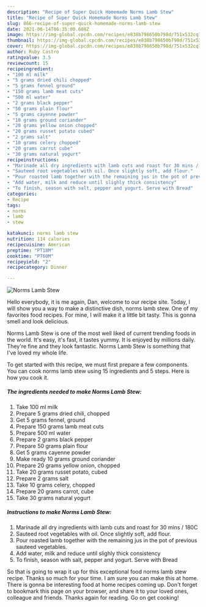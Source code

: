 ```yaml
---
description: "Recipe of Super Quick Homemade Norms Lamb Stew"
title: "Recipe of Super Quick Homemade Norms Lamb Stew"
slug: 866-recipe-of-super-quick-homemade-norms-lamb-stew
date: 2021-06-14T06:35:00.608Z
image: https://img-global.cpcdn.com/recipes/e838b798650b798d/751x532cq70/norms-lamb-stew-recipe-main-photo.jpg
thumbnail: https://img-global.cpcdn.com/recipes/e838b798650b798d/751x532cq70/norms-lamb-stew-recipe-main-photo.jpg
cover: https://img-global.cpcdn.com/recipes/e838b798650b798d/751x532cq70/norms-lamb-stew-recipe-main-photo.jpg
author: Ruby Castro
ratingvalue: 3.5
reviewcount: 15
recipeingredient:
- "100 ml milk"
- "5 grams dried chili chopped"
- "5 grams fennel ground"
- "150 grams lamb meat cuts"
- "500 ml water"
- "2 grams black pepper"
- "50 grams plain flour"
- "5 grams cayenne powder"
- "10 grams ground coriander"
- "20 grams yellow onion chopped"
- "20 grams russet potato cubed"
- "2 grams salt"
- "10 grams celery chopped"
- "20 grams carrot cube"
- "30 grams natural yogurt"
recipeinstructions:
- "Marinade all dry ingredients with lamb cuts and roast for 30 mins / 180C"
- "Sauteed root vegetables with oil. Once slightly soft, add flour."
- "Pour roasted lamb together with the remaining jus in the pot of previous sauteed vegetables."
- "Add water, milk and reduce until slighly thick consistency"
- "To finish, season with salt, pepper and yogurt. Serve with Bread"
categories:
- Recipe
tags:
- norms
- lamb
- stew

katakunci: norms lamb stew 
nutrition: 114 calories
recipecuisine: American
preptime: "PT18M"
cooktime: "PT60M"
recipeyield: "2"
recipecategory: Dinner

---
```



![Norms Lamb Stew](https://img-global.cpcdn.com/recipes/e838b798650b798d/751x532cq70/norms-lamb-stew-recipe-main-photo.jpg)

Hello everybody, it is me again, Dan, welcome to our recipe site. Today, I will show you a way to make a distinctive dish, norms lamb stew. One of my favorites food recipes. For mine, I will make it a little bit tasty. This is gonna smell and look delicious.

Norms Lamb Stew is one of the most well liked of current trending foods in the world. It's easy, it's fast, it tastes yummy. It is enjoyed by millions daily. They're fine and they look fantastic. Norms Lamb Stew is something that I've loved my whole life.




To get started with this recipe, we must first prepare a few components. You can cook norms lamb stew using 15 ingredients and 5 steps. Here is how you cook it.

<!--inarticleads1-->

##### The ingredients needed to make Norms Lamb Stew:

1. Take 100 ml milk
1. Prepare 5 grams dried chili, chopped
1. Get 5 grams fennel, ground
1. Prepare 150 grams lamb meat cuts
1. Prepare 500 ml water
1. Prepare 2 grams black pepper
1. Prepare 50 grams plain flour
1. Get 5 grams cayenne powder
1. Make ready 10 grams ground coriander
1. Prepare 20 grams yellow onion, chopped
1. Take 20 grams russet potato, cubed
1. Prepare 2 grams salt
1. Take 10 grams celery, chopped
1. Prepare 20 grams carrot, cube
1. Take 30 grams natural yogurt




<!--inarticleads2-->

##### Instructions to make Norms Lamb Stew:

1. Marinade all dry ingredients with lamb cuts and roast for 30 mins / 180C
1. Sauteed root vegetables with oil. Once slightly soft, add flour.
1. Pour roasted lamb together with the remaining jus in the pot of previous sauteed vegetables.
1. Add water, milk and reduce until slighly thick consistency
1. To finish, season with salt, pepper and yogurt. Serve with Bread




So that is going to wrap it up for this exceptional food norms lamb stew recipe. Thanks so much for your time. I am sure you can make this at home. There is gonna be interesting food at home recipes coming up. Don't forget to bookmark this page on your browser, and share it to your loved ones, colleague and friends. Thanks again for reading. Go on get cooking!
